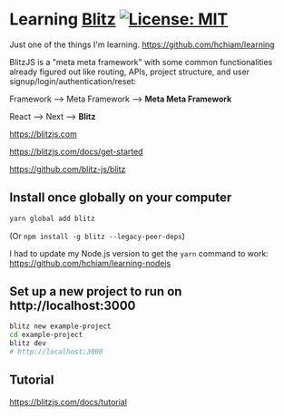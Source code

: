 # Learning [Blitz](https://blitzjs.com/) [![License: MIT](https://img.shields.io/badge/License-MIT-yellow.svg?style=for-the-badge)](https://github.com/hchiam/learning-template/blob/main/LICENSE)

Just one of the things I'm learning. https://github.com/hchiam/learning

BlitzJS is a "meta meta framework" with some common functionalities already figured out like routing, APIs, project structure, and user signup/login/authentication/reset:

Framework --> Meta Framework --> **Meta Meta Framework**

React --> Next --> **Blitz**

https://blitzjs.com

https://blitzjs.com/docs/get-started

https://github.com/blitz-js/blitz

## Install once globally on your computer

```sh
yarn global add blitz
```

(Or `npm install -g blitz --legacy-peer-deps`)

I had to update my Node.js version to get the `yarn` command to work: https://github.com/hchiam/learning-nodejs

## Set up a new project to run on http://localhost:3000

```sh
blitz new example-project
cd example-project
blitz dev
# http://localhost:3000
```

## Tutorial

https://blitzjs.com/docs/tutorial
